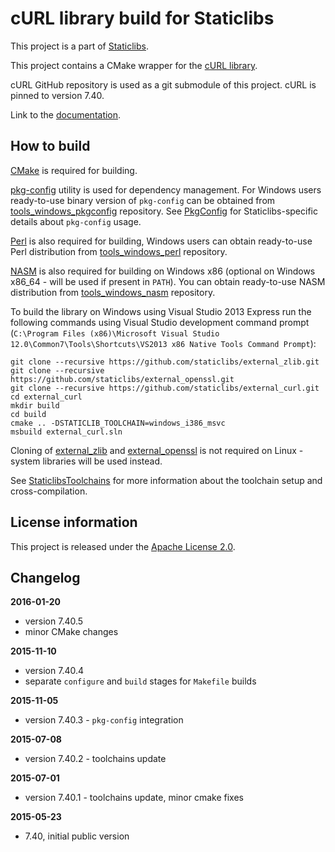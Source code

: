 cURL library build for Staticlibs
=================================

This project is a part of [Staticlibs](http://staticlibs.net/).

This project contains a CMake wrapper for the [cURL library](https://github.com/bagder/curl). 

cURL GitHub repository is used as a git submodule of this project. cURL is pinned to version 7.40.

Link to the [documentation](http://curl.haxx.se/libcurl/c/).

How to build
------------

[CMake](http://cmake.org/) is required for building.

[pkg-config](http://www.freedesktop.org/wiki/Software/pkg-config/) utility is used for dependency management.
For Windows users ready-to-use binary version of `pkg-config` can be obtained from [tools_windows_pkgconfig](https://github.com/staticlibs/tools_windows_pkgconfig) repository.
See [PkgConfig](https://github.com/staticlibs/wiki/wiki/PkgConfig) for Staticlibs-specific details about `pkg-config` usage.

[Perl](https://www.perl.org/) is also required for building, Windows users can obtain ready-to-use
Perl distribution from [tools_windows_perl](https://github.com/staticlibs/tools_windows_perl) repository.

[NASM](http://nasm.us/) is also required for building on Windows x86 
(optional on Windows x86_64 - will be used if present in `PATH`).
You can obtain ready-to-use NASM distribution from 
[tools_windows_nasm](https://github.com/staticlibs/tools_windows_nasm) repository.

To build the library on Windows using Visual Studio 2013 Express run the following commands using
Visual Studio development command prompt 
(`C:\Program Files (x86)\Microsoft Visual Studio 12.0\Common7\Tools\Shortcuts\VS2013 x86 Native Tools Command Prompt`):

    git clone --recursive https://github.com/staticlibs/external_zlib.git
    git clone --recursive https://github.com/staticlibs/external_openssl.git
    git clone --recursive https://github.com/staticlibs/external_curl.git
    cd external_curl
    mkdir build
    cd build
    cmake .. -DSTATICLIB_TOOLCHAIN=windows_i386_msvc
    msbuild external_curl.sln

Cloning of [external_zlib](https://github.com/staticlibs/external_zlib) and 
[external_openssl](https://github.com/staticlibs/external_openssl.git) is not required on Linux - 
system libraries will be used instead.

See [StaticlibsToolchains](https://github.com/staticlibs/wiki/wiki/StaticlibsToolchains) for 
more information about the toolchain setup and cross-compilation.

License information
-------------------

This project is released under the [Apache License 2.0](http://www.apache.org/licenses/LICENSE-2.0).

Changelog
---------

**2016-01-20**

 * version 7.40.5
 * minor CMake changes

**2015-11-10**

 * version 7.40.4
 * separate `configure` and `build` stages for `Makefile` builds

**2015-11-05**

 * version 7.40.3 - `pkg-config` integration

**2015-07-08**

 * version 7.40.2 - toolchains update

**2015-07-01**

 * version 7.40.1 - toolchains update, minor cmake fixes

**2015-05-23**

 * 7.40, initial public version
